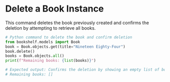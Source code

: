 # Delete a Book Instance

This command deletes the book previously created and confirms the deletion by attempting to retrieve all books.

```python
# Python command to delete the book and confirm deletion
from bookshelf.models import Book
book = Book.objects.get(title="Nineteen Eighty-Four")
book.delete()
books = Book.objects.all()
print(f"Remaining books: {list(books)}")

# Expected output: Confirms the deletion by showing an empty list of books
# Remaining books: []